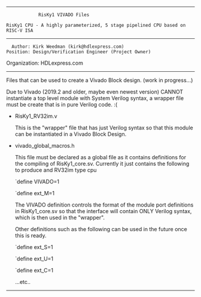 ****************************************************************************************

				RisKy1 VIVADO Files

    RisKy1 CPU - A highly parameterized, 5 stage pipelined CPU based on RISC-V ISA
----------------------------------------------------------------------------------------

      Author: Kirk Weedman (kirk@hdlexpress.com)
    Position: Design/Verification Engineer (Project Owner)
Organization: HDLexpress.com

----------------------------------------------------------------------------------------

Files that can be used to create a Vivado Block design. (work in progress...)

Due to Vivado (2019.2 and older, maybe even newest version) CANNOT instantiate a top level
module with System Verilog syntax, a wrapper file must be create that is in pure Verilog code. :(

- RisKy1_RV32im.v

   This is the "wrapper" file that has just Verilog syntax so that this module can be instantiated
   in a Vivado Block Design.

- vivado_global_macros.h

   This file must be declared as a global file as it contains definitions for the compiling of
   RisKy1_core.sv. Currently it just contains the following to produce and RV32im type cpu

   `define VIVADO=1

   `define ext_M=1

   The VIVADO definition controls the format of the module port definitions in RisKy1_core.sv
   so that the interface will contain ONLY Verilog syntax, which is then used in the "wrapper".

   Other definitions such as the following can be used in the future once this is ready.

   `define ext_S=1

   `define ext_U=1

   `define ext_C=1

   ...etc..

****************************************************************************************
